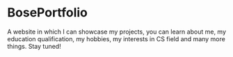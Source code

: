 # BosePortfolio
A website in which I can showcase my projects, you can learn about me, my education qualification, my hobbies, my interests in CS field and many more things. Stay tuned!
